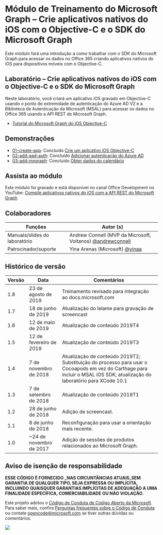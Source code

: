 # Módulo de Treinamento do Microsoft Graph – Crie aplicativos nativos do iOS com o Objective-C e o SDK do Microsoft Graph

Este módulo fará uma introdução a como trabalhar com o SDK do Microsoft Graph para acessar os dados no Office 365 criando aplicativos nativos do iOS para dispositivos móveis com o Objective-C.

## Laboratório – Crie aplicativos nativos do iOS com o Objective-C e o SDK do Microsoft Graph

Neste laboratório, você criará um aplicativo iOS gravado em Objective-C usando o ponto de extremidade de autenticação do Azure AD V2 e a Biblioteca de Autenticação da Microsoft (MSAL) para acessar os dados no Office 365 usando a API REST do Microsoft Graph.

- [Tutorial do Microsoft Graph do iOS Objective-C](https://docs.microsoft.com/graph/tutorials/ios-objectivec)

## Demonstrações

- [01-create-app](demos/01-create-app): Concluído [Crie um aplicativo iOS Objective-C](https://docs.microsoft.com/graph/tutorials/ios-objectivec?tutorial-step=1)
- [02-add-aad-auth](demos/02-add-aad-auth): Concluído [Adicionar autenticação do Azure AD](https://docs.microsoft.com/graph/tutorials/ios-objectivec?tutorial-step=3)
- [03-add-msgraph](demos/03-add-msgraph): Concluído [Obter dados do calendário](https://docs.microsoft.com/graph/tutorials/ios-objectivec?tutorial-step=4)

## Assista ao módulo

Este módulo foi gravado e está disponível no canal Office Development no YouTube: [Compile aplicativos nativos do iOS com a API REST do Microsoft Graph](https://youtu.be/Gg8Qy1Dqyzw)

## Colaboradores

| Funções | Autor (s) |
| -------------------- | ------------------------------------------------------------------------------------- |
| Manuais/slides do laboratório | Andrew Connell (MVP da Microsoft, Voitanos) [@andrewconnell](//github.com/andrewconnell) |
| Patrocinador/suporte | Yina Arenas (Microsoft) [@yinaa](//github.com/yinaa) |

## Histórico de versão

| Versão | Data | Comentários |
| ------- | ------------------ | ------------------------------------------------------------------------------------------------------------------------------------ |
| 1.8 | 23 de agosto de 2019 | Treinamento revisado para integração ao docs.microsoft.com |
| 1.7 | 18 de junho de 2019 | Atualização do leiame para gravação de screencast |
| 1.6 | 12 de maio de 2019 | Atualização de conteúdo 2019T4 |
| 1.5 | 12 de fevereiro de 2019 | Atualização de conteúdo 2019T3 |
| 1.4 | 7 de novembro de 2018 | Atualização de conteúdo 2019T2; Substituição do processo para usar o Cocoapods em vez do Carthage para incluir o MSAL iOS SDK; atualização do laboratório para XCode 10.1 |
| 1.3 | 7 de setembro de 2018 | Atualização de conteúdo 2019T1 |
| 1.2 | 28 de junho de 2018 | Adição de screencast. |
| 1.1 | 8 de junho de 2018 | Reconfiguração para usar a orientação mais recente. |
| 1.0 | ~24 de novembro de 2017 | Adição de sessões de produtos relacionados ao Microsoft Graph. |

## Aviso de isenção de responsabilidade

**ESSE CÓDIGO É FORNECIDO _NAS CIRCUNTÂNCIAS ATUAIS_SEM GARANTIA DE QUALQUER TIPO, SEJA EXPRESSA OU IMPLÍCITA, INCLUINDO QUAISQUER GARANTIAS IMPLÍCITAS DE ADEQUAÇÃO A UMA FINALIDADE ESPECÍFICA, COMERCIABILIDADE OU NÃO VIOLAÇÃO.**

Este projeto adotou o [Código de Conduta de Código Aberto da Microsoft](https://opensource.microsoft.com/codeofconduct/).  Para saber mais, confira [Perguntas frequentes sobre o Código de Conduta](https://opensource.microsoft.com/codeofconduct/faq/) ou contate [opencode@microsoft.com](mailto:opencode@microsoft.com) se tiver outras dúvidas ou comentários.

<img src="https://telemetry.sharepointpnp.com/msgraph-training-ios-objectivec" />
